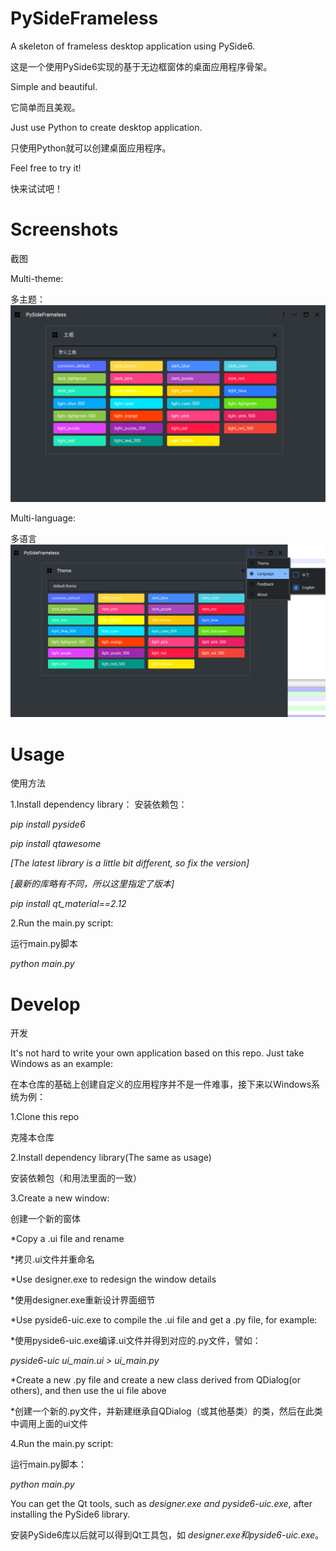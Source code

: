 # PySideFrameless

A skeleton of frameless desktop application using PySide6.

这是一个使用PySide6实现的基于无边框窗体的桌面应用程序骨架。
<br/>

Simple and beautiful. 

它简单而且美观。
<br/>

Just use Python to create desktop application.

只使用Python就可以创建桌面应用程序。
<br/>


Feel free to try it!

快来试试吧！

# Screenshots
截图

Multi-theme:

多主题：
![image](https://github.com/iounce/PySideFrameless/blob/813492b54c1ce951f4fac40f82e35de090fd5ee3/images/main.png)
<br/>

Multi-language:

多语言
![image](https://github.com/iounce/PySideFrameless/blob/813492b54c1ce951f4fac40f82e35de090fd5ee3/images/main-en.png)

# Usage

使用方法

1.Install dependency library：
安装依赖包：

_pip install pyside6_

_pip install qtawesome_

_[The latest library is a little bit different, so fix the version]_

_[最新的库略有不同，所以这里指定了版本]_

_pip install qt_material==2.12_
<br/>

2.Run the main.py script:

运行main.py脚本

_python main.py_

# Develop

开发

It's not hard to write your own application based on this repo. Just take Windows as an example:

在本仓库的基础上创建自定义的应用程序并不是一件难事，接下来以Windows系统为例：

1.Clone this repo

克隆本仓库
<br/>

2.Install dependency library(The same as usage)

安装依赖包（和用法里面的一致）
<br/>

3.Create a new window:

创建一个新的窗体
<br/>

*Copy a .ui file and rename

*拷贝.ui文件并重命名
<br/>

*Use designer.exe to redesign the window details

*使用designer.exe重新设计界面细节
<br/>

*Use pyside6-uic.exe to compile the .ui file and get a .py file, for example:

*使用pyside6-uic.exe编译.ui文件并得到对应的.py文件，譬如：

_pyside6-uic ui_main.ui > ui_main.py_
<br/>

*Create a new .py file and create a new class derived from QDialog(or others), and then use the ui file above

*创建一个新的.py文件，并新建继承自QDialog（或其他基类）的类，然后在此类中调用上面的ui文件
<br/>

4.Run the main.py script:

运行main.py脚本：

_python main.py_
<br/>

You can get the Qt tools, such as _designer.exe and pyside6-uic.exe_, after installing the PySide6 library.

安装PySide6库以后就可以得到Qt工具包，如 _designer.exe和pyside6-uic.exe_。